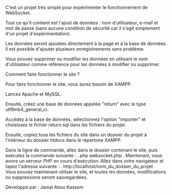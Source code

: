 C'est un projet très simple pour expérimenter le fonctionnement de WebSocket.

Tout ce qu'il contient est l'ajout de données : nom d'utilisateur, e-mail et mot de passe (sans aucune condition de sécurité car il s'agit simplement d'un projet d'expérimentation).

Les données seront ajoutées directement à la page et à la base de données.
Il est possible d'ajouter plusieurs enregistrements sans problème.

Vous pouvez supprimer ou modifier les données en utilisant le nom d'utilisateur comme référence pour les données à modifier ou supprimer.

Comment faire fonctionner le site ?

Pour faire fonctionner le site, vous aurez besoin de XAMPP.

Lancez Apache et MySQL.

Ensuite, créez une base de données appelée "return" avec le type utf8mb4_general_ci.

Accédez à la base de données, sélectionnez l'option "importer" et choisissez le fichier return.sql dans les fichiers du projet.

Ensuite, copiez tous les fichiers du site dans un dossier du projet à l'intérieur du dossier htdocs dans le répertoire XAMPP.

Dans la ligne de commande, allez dans le dossier contenant le site, puis exécutez la commande suivante :
.
php websocket.php
.
Maintenant, nous avons un serveur PHP en cours d'exécution.
Allez dans votre navigateur et tapez l'adresse suivante :
.
http://localhost/nom_du_dossier_du_projet
.
Vous pouvez maintenant utiliser le site, et toutes les données, modifications ou suppressions seront sauvegardées.

Développé par :
Jamal Abou Kassem
